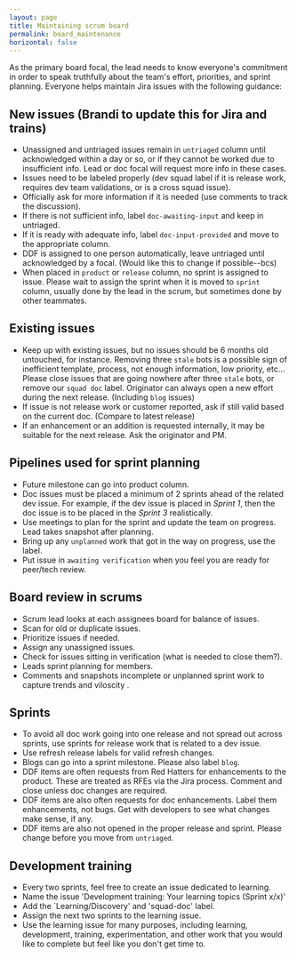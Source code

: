 ```yaml
---
layout: page
title: Maintaining scrum board
permalink: board_maintenance
horizontal: false
---
```


As the primary board focal, the lead needs to know everyone's commitment in order to speak truthfully about the team's effort, priorities, and sprint planning. Everyone helps maintain Jira issues with the following guidance:

## New issues (Brandi to update this for Jira and trains)

  - Unassigned and untriaged issues remain in `untriaged` column until acknowledged within a day or so, or if they cannot be worked due to insufficient info. Lead or doc focal will request more info in these cases.
  - Issues need to be labeled properly (dev squad label if it is release work, requires dev team validations, or is a cross squad issue).
  - Officially ask for more information if it is needed (use comments to track the discussion).
  - If there is not sufficient info, label `doc-awaiting-input` and keep in untriaged.
  - If it is ready with adequate info, label `doc-input-provided` and move to the appropriate column.
  - DDF is assigned to one person automatically, leave untriaged until acknowledged by a focal. (Would like this to change if possible--bcs)
  - When placed in `product` or `release` column, no sprint is assigned to issue. Please wait to assign the sprint when it is moved to `sprint` column, usually done by the lead in the scrum, but sometimes done by other teammates.
  
## Existing issues

  - Keep up with existing issues, but no issues should be 6 months old untouched, for instance. Removing three `stale` bots is a possible sign of inefficient template, process, not enough information, low priority, etc... Please close issues that are going nowhere after three `stale` bots, or remove our `squad doc` label. Originator can always open a new effort during the next release. (Including `blog` issues)
  - If issue is not release work or customer reported, ask if still valid based on the current doc. (Compare to latest release)
  - If an enhancement or an addition is requested internally, it may be suitable for the next release. Ask the originator and PM.
  
## Pipelines used for sprint planning

  - Future milestone can go into product column.
  - Doc issues must be placed a minimum of 2 sprints ahead of the related dev issue. For example, if the dev issue is placed in _Sprint 1_, then the doc issue is to be placed in the _Sprint 3_ realistically.
  - Use meetings to plan for the sprint and update the team on progress. Lead takes snapshot after planning.
  - Bring up any `unplanned` work that got in the way on progress, use the label.
  - Put issue in `awaiting verification` when you feel you are ready for peer/tech review.

## Board review in scrums

  - Scrum lead looks at each assignees board for balance of issues.
  - Scan for old or duplicate issues.
  - Prioritize issues if needed.
  - Assign any unassigned issues.
  - Check for issues sitting in verification (what is needed to close them?).
  - Leads sprint planning for members.
  - Comments and snapshots incomplete or unplanned sprint work to capture trends and viloscity .

## Sprints

  - To avoid all doc work going into one release and not spread out across sprints, use sprints for release work that is related to a dev issue.
  - Use refresh release labels for valid refresh changes.
  - Blogs can go into a sprint milestone. Please also label `blog`.
  - DDF items are often requests from Red Hatters for enhancements to the product. These are treated as RFEs via the Jira process. Comment and close unless doc changes are required. 
  - DDF items are also often requests for doc enhancements. Label them enhancements, not bugs. Get with developers to see what changes make sense, if any.
  - DDF items are also not opened in the proper release and sprint. Please change before you move from `untriaged`. 
  
## Development training

  - Every two sprints, feel free to create an issue dedicated to learning.
  - Name the issue 'Development training: Your learning topics (Sprint x/x)'
  - Add the `Learning/Discovery' and 'squad-doc' label.
  - Assign the next two sprints to the learning issue.
  - Use the learning issue for many purposes, including learning, development, training, experimentation, and other work that you would like to complete but feel like you don't get time to. 
  

  
